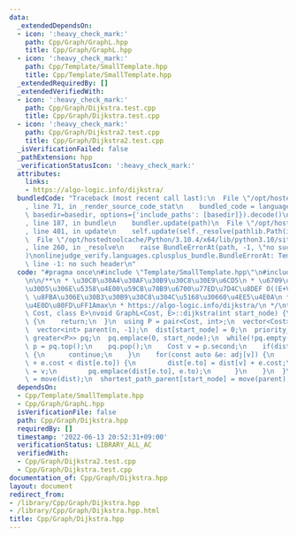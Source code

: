 ```yaml
---
data:
  _extendedDependsOn:
  - icon: ':heavy_check_mark:'
    path: Cpp/Graph/GraphL.hpp
    title: Cpp/Graph/GraphL.hpp
  - icon: ':heavy_check_mark:'
    path: Cpp/Template/SmallTemplate.hpp
    title: Cpp/Template/SmallTemplate.hpp
  _extendedRequiredBy: []
  _extendedVerifiedWith:
  - icon: ':heavy_check_mark:'
    path: Cpp/Graph/Dijkstra.test.cpp
    title: Cpp/Graph/Dijkstra.test.cpp
  - icon: ':heavy_check_mark:'
    path: Cpp/Graph/Dijkstra2.test.cpp
    title: Cpp/Graph/Dijkstra2.test.cpp
  _isVerificationFailed: false
  _pathExtension: hpp
  _verificationStatusIcon: ':heavy_check_mark:'
  attributes:
    links:
    - https://algo-logic.info/dijkstra/
  bundledCode: "Traceback (most recent call last):\n  File \"/opt/hostedtoolcache/Python/3.10.4/x64/lib/python3.10/site-packages/onlinejudge_verify/documentation/build.py\"\
    , line 71, in _render_source_code_stat\n    bundled_code = language.bundle(stat.path,\
    \ basedir=basedir, options={'include_paths': [basedir]}).decode()\n  File \"/opt/hostedtoolcache/Python/3.10.4/x64/lib/python3.10/site-packages/onlinejudge_verify/languages/cplusplus.py\"\
    , line 187, in bundle\n    bundler.update(path)\n  File \"/opt/hostedtoolcache/Python/3.10.4/x64/lib/python3.10/site-packages/onlinejudge_verify/languages/cplusplus_bundle.py\"\
    , line 401, in update\n    self.update(self._resolve(pathlib.Path(included), included_from=path))\n\
    \  File \"/opt/hostedtoolcache/Python/3.10.4/x64/lib/python3.10/site-packages/onlinejudge_verify/languages/cplusplus_bundle.py\"\
    , line 260, in _resolve\n    raise BundleErrorAt(path, -1, \"no such header\"\
    )\nonlinejudge_verify.languages.cplusplus_bundle.BundleErrorAt: Template/SmallTemplate.hpp:\
    \ line -1: no such header\n"
  code: "#pragma once\n#include \"Template/SmallTemplate.hpp\"\n#include \"Graph/GraphL.hpp\"\
    \n\n/**\n * \u30C0\u30A4\u30AF\u30B9\u30C8\u30E9\u6CD5\n * \u6709\u5411\u30B0\u30E9\
    \u30D5\u306E\u5358\u4E00\u59CB\u70B9\u6700\u77ED\u7D4C\u8DEF O((E+V)logV)\n *\
    \ \u8FBA\u306E\u30B3\u30B9\u30C8\u304C\u5168\u30660\u4EE5\u4E0A\n * \u5230\u9054\
    \u4E0D\u80FD\uFF1Amax\n * https://algo-logic.info/dijkstra/\n */\ntemplate<class\
    \ Cost, class E>\nvoid GraphL<Cost, E>::dijkstra(int start_node) {\n  if(shortest_path_dist.count(start_node))\
    \ {\n    return;\n  }\n  using P = pair<Cost, int>;\n  vector<Cost> dist(n, GraphL::UNREACHABLE);\n\
    \  vector<int> parent(n, -1);\n  dist[start_node] = 0;\n  priority_queue<P, vector<P>,\
    \ greater<P>> pq;\n  pq.emplace(0, start_node);\n  while(!pq.empty()) {\n    P\
    \ p = pq.top();\n    pq.pop();\n    Cost v = p.second;\n    if(dist[v] < p.first)\
    \ {\n      continue;\n    }\n    for(const auto &e: adj[v]) {\n      if(dist[v]\
    \ + e.cost < dist[e.to]) {\n        dist[e.to] = dist[v] + e.cost;\n        parent[e.to]\
    \ = v;\n        pq.emplace(dist[e.to], e.to);\n      }\n    }\n  }\n  shortest_path_dist[start_node]\
    \ = move(dist);\n  shortest_path_parent[start_node] = move(parent);\n}"
  dependsOn:
  - Cpp/Template/SmallTemplate.hpp
  - Cpp/Graph/GraphL.hpp
  isVerificationFile: false
  path: Cpp/Graph/Dijkstra.hpp
  requiredBy: []
  timestamp: '2022-06-13 20:52:31+09:00'
  verificationStatus: LIBRARY_ALL_AC
  verifiedWith:
  - Cpp/Graph/Dijkstra2.test.cpp
  - Cpp/Graph/Dijkstra.test.cpp
documentation_of: Cpp/Graph/Dijkstra.hpp
layout: document
redirect_from:
- /library/Cpp/Graph/Dijkstra.hpp
- /library/Cpp/Graph/Dijkstra.hpp.html
title: Cpp/Graph/Dijkstra.hpp
---
```

